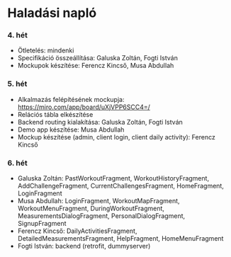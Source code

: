 # Haladási napló

### 4. hét
 - Ötletelés: mindenki
 - Specifikáció összeállítása: Galuska Zoltán, Fogti István
 - Mockupok készítése: Ferencz Kincső, Musa Abdullah

### 5. hét
 - Alkalmazás felépítésének mockupja:
   https://miro.com/app/board/uXjVPP6SCC4=/
 - Relációs tábla elkészítése
 - Backend routing kialakítása: Galuska Zoltán, Fogti István
 - Demo app készítése: Musa Abdullah
 - Mockup készítése (admin, client login, client daily activity): Ferencz Kincső

### 6. hét
 - Galuska Zoltán: PastWorkoutFragment, WorkoutHistoryFragment, AddChallengeFragment, CurrentChallengesFragment, HomeFragment, LoginFragment
 - Musa Abdullah: LoginFragment, WorkoutMapFragment, WorkoutMenuFragment, DuringWorkoutFragment, MeasurementsDialogFragment, PersonalDialogFragment, SignupFragment 
 - Ferencz Kincső: DailyActivitiesFragment, DetailedMeasurementsFragment, HelpFragment, HomeMenuFragment
 - Fogti István: backend (retrofit, dummyserver) 

